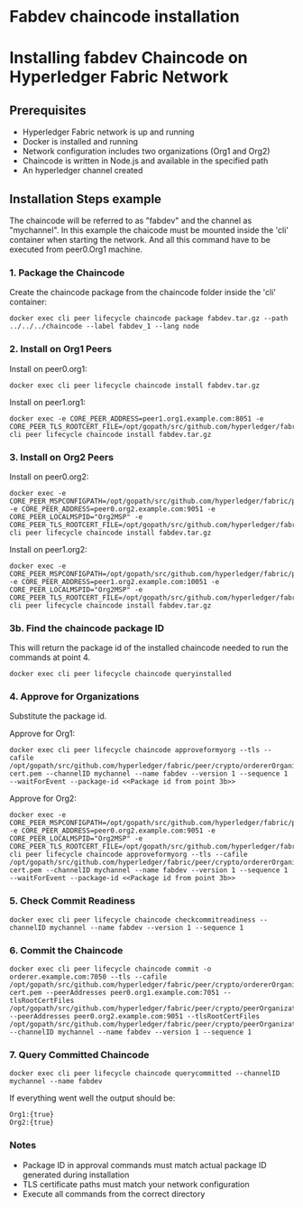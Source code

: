 # Fabdev chaincode installation

# Installing fabdev Chaincode on Hyperledger Fabric Network

## Prerequisites
* Hyperledger Fabric network is up and running
* Docker is installed and running
* Network configuration includes two organizations (Org1 and Org2)
* Chaincode is written in Node.js and available in the specified path
* An hyperledger channel created

## Installation Steps example
The chaincode will be referred to as "fabdev" and the channel as "mychannel".
In this example the chaicode must be mounted inside the 'cli' container when starting the network.
And all this command have to be executed from peer0.Org1 machine.


### 1. Package the Chaincode
Create the chaincode package from the chaincode folder inside the 'cli' container:
```
docker exec cli peer lifecycle chaincode package fabdev.tar.gz --path ../../../chaincode --label fabdev_1 --lang node
```

### 2. Install on Org1 Peers

Install on peer0.org1:
```
docker exec cli peer lifecycle chaincode install fabdev.tar.gz
```

Install on peer1.org1:
```
docker exec -e CORE_PEER_ADDRESS=peer1.org1.example.com:8051 -e CORE_PEER_TLS_ROOTCERT_FILE=/opt/gopath/src/github.com/hyperledger/fabric/peer/crypto/peerOrganizations/org1.example.com/peers/peer1.org1.example.com/tls/ca.crt cli peer lifecycle chaincode install fabdev.tar.gz
```

### 3. Install on Org2 Peers

Install on peer0.org2:
```
docker exec -e CORE_PEER_MSPCONFIGPATH=/opt/gopath/src/github.com/hyperledger/fabric/peer/crypto/peerOrganizations/org2.example.com/users/Admin@org2.example.com/msp -e CORE_PEER_ADDRESS=peer0.org2.example.com:9051 -e CORE_PEER_LOCALMSPID="Org2MSP" -e CORE_PEER_TLS_ROOTCERT_FILE=/opt/gopath/src/github.com/hyperledger/fabric/peer/crypto/peerOrganizations/org2.example.com/peers/peer0.org2.example.com/tls/ca.crt cli peer lifecycle chaincode install fabdev.tar.gz
```

Install on peer1.org2:
```
docker exec -e CORE_PEER_MSPCONFIGPATH=/opt/gopath/src/github.com/hyperledger/fabric/peer/crypto/peerOrganizations/org2.example.com/users/Admin@org2.example.com/msp -e CORE_PEER_ADDRESS=peer1.org2.example.com:10051 -e CORE_PEER_LOCALMSPID="Org2MSP" -e CORE_PEER_TLS_ROOTCERT_FILE=/opt/gopath/src/github.com/hyperledger/fabric/peer/crypto/peerOrganizations/org2.example.com/peers/peer1.org2.example.com/tls/ca.crt cli peer lifecycle chaincode install fabdev.tar.gz
```

### 3b. Find the chaincode package ID
This will return the package id of the installed chaincode needed to run the commands at point 4.
```
docker exec cli peer lifecycle chaincode queryinstalled
```

### 4. Approve for Organizations
Substitute the package id.

Approve for Org1:
```
docker exec cli peer lifecycle chaincode approveformyorg --tls --cafile /opt/gopath/src/github.com/hyperledger/fabric/peer/crypto/ordererOrganizations/example.com/orderers/orderer.example.com/msp/tlscacerts/tlsca.example.com-cert.pem --channelID mychannel --name fabdev --version 1 --sequence 1 --waitForEvent --package-id <<Package id from point 3b>>
```

Approve for Org2:
```
docker exec -e CORE_PEER_MSPCONFIGPATH=/opt/gopath/src/github.com/hyperledger/fabric/peer/crypto/peerOrganizations/org2.example.com/users/Admin@org2.example.com/msp -e CORE_PEER_ADDRESS=peer0.org2.example.com:9051 -e CORE_PEER_LOCALMSPID="Org2MSP" -e CORE_PEER_TLS_ROOTCERT_FILE=/opt/gopath/src/github.com/hyperledger/fabric/peer/crypto/peerOrganizations/org2.example.com/peers/peer0.org2.example.com/tls/ca.crt cli peer lifecycle chaincode approveformyorg --tls --cafile /opt/gopath/src/github.com/hyperledger/fabric/peer/crypto/ordererOrganizations/example.com/orderers/orderer.example.com/msp/tlscacerts/tlsca.example.com-cert.pem --channelID mychannel --name fabdev --version 1 --sequence 1 --waitForEvent --package-id <<Package id from point 3b>>
```

### 5. Check Commit Readiness
```
docker exec cli peer lifecycle chaincode checkcommitreadiness --channelID mychannel --name fabdev --version 1 --sequence 1
```

### 6. Commit the Chaincode
```
docker exec cli peer lifecycle chaincode commit -o orderer.example.com:7050 --tls --cafile /opt/gopath/src/github.com/hyperledger/fabric/peer/crypto/ordererOrganizations/example.com/orderers/orderer.example.com/msp/tlscacerts/tlsca.example.com-cert.pem --peerAddresses peer0.org1.example.com:7051 --tlsRootCertFiles /opt/gopath/src/github.com/hyperledger/fabric/peer/crypto/peerOrganizations/org1.example.com/peers/peer0.org1.example.com/tls/ca.crt --peerAddresses peer0.org2.example.com:9051 --tlsRootCertFiles /opt/gopath/src/github.com/hyperledger/fabric/peer/crypto/peerOrganizations/org2.example.com/peers/peer0.org2.example.com/tls/ca.crt --channelID mychannel --name fabdev --version 1 --sequence 1
```

### 7. Query Committed Chaincode
```
docker exec cli peer lifecycle chaincode querycommitted --channelID mychannel --name fabdev
```
If everything went well the output should be:
```
Org1:{true}
Org2:{true}
```

### Notes
* Package ID in approval commands must match actual package ID generated during installation
* TLS certificate paths must match your network configuration
* Execute all commands from the correct directory